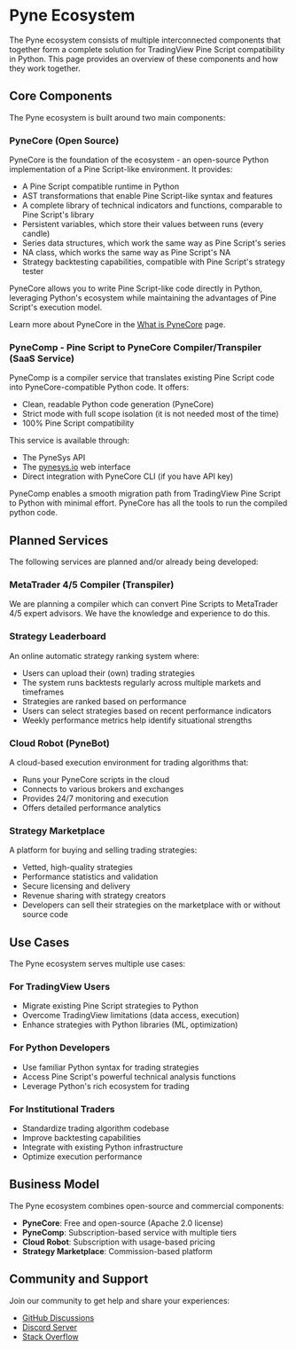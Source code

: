 <!--
---
weight: 102
title: "Pyne Ecosystem"
description: "Overview of the complete Pyne ecosystem and how its components work together"
icon: "lan"
date: "2025-03-31"
lastmod: "2025-03-31"
draft: false
toc: true
categories: ["Overview", "Ecosystem"]
tags: ["ecosystem", "pynecomp", "pynecore", "services", "business-model", "community"]
---
-->

# Pyne Ecosystem

The Pyne ecosystem consists of multiple interconnected components that together form a complete solution for TradingView Pine Script compatibility in Python. This page provides an overview of these components and how they work together.

## Core Components

The Pyne ecosystem is built around two main components:

### PyneCore (Open Source)

PyneCore is the foundation of the ecosystem - an open-source Python implementation of a Pine Script-like environment. It provides:

- A Pine Script compatible runtime in Python
- AST transformations that enable Pine Script-like syntax and features
- A complete library of technical indicators and functions, comparable to Pine Script's library
- Persistent variables, which store their values between runs (every candle)
- Series data structures, which work the same way as Pine Script's series
- NA class, which works the same way as Pine Script's NA
- Strategy backtesting capabilities, compatible with Pine Script's strategy tester

PyneCore allows you to write Pine Script-like code directly in Python, leveraging Python's ecosystem while maintaining the advantages of Pine Script's execution model.

Learn more about PyneCore in the [What is PyneCore](/docs/overview/what-is-pynecore/) page.

### PyneComp - Pine Script to PyneCore Compiler/Transpiler (SaaS Service)

PyneComp is a compiler service that translates existing Pine Script code into PyneCore-compatible Python code. It offers:

- Clean, readable Python code generation (PyneCore)
- Strict mode with full scope isolation (it is not needed most of the time)
- 100% Pine Script compatibility

This service is available through:
- The PyneSys API
- The [pynesys.io](https://pynesys.io) web interface
- Direct integration with PyneCore CLI (if you have API key)

PyneComp enables a smooth migration path from TradingView Pine Script to Python with minimal effort. PyneCore has all the tools to run the compiled python code.

## Planned Services

The following services are planned and/or already being developed:

### MetaTrader 4/5 Compiler (Transpiler)

We are planning a compiler which can convert Pine Scripts to MetaTrader 4/5 expert advisors. We have the knowledge and experience to do this.

### Strategy Leaderboard

An online automatic strategy ranking system where:

- Users can upload their (own) trading strategies
- The system runs backtests regularly across multiple markets and timeframes
- Strategies are ranked based on performance
- Users can select strategies based on recent performance indicators
- Weekly performance metrics help identify situational strengths

### Cloud Robot (PyneBot)

A cloud-based execution environment for trading algorithms that:

- Runs your PyneCore scripts in the cloud
- Connects to various brokers and exchanges
- Provides 24/7 monitoring and execution
- Offers detailed performance analytics

### Strategy Marketplace

A platform for buying and selling trading strategies:

- Vetted, high-quality strategies
- Performance statistics and validation
- Secure licensing and delivery
- Revenue sharing with strategy creators
- Developers can sell their strategies on the marketplace with or without source code

## Use Cases

The Pyne ecosystem serves multiple use cases:

### For TradingView Users

- Migrate existing Pine Script strategies to Python
- Overcome TradingView limitations (data access, execution)
- Enhance strategies with Python libraries (ML, optimization)

### For Python Developers

- Use familiar Python syntax for trading strategies
- Access Pine Script's powerful technical analysis functions
- Leverage Python's rich ecosystem for trading

### For Institutional Traders

- Standardize trading algorithm codebase
- Improve backtesting capabilities
- Integrate with existing Python infrastructure
- Optimize execution performance

## Business Model

The Pyne ecosystem combines open-source and commercial components:

- **PyneCore**: Free and open-source (Apache 2.0 license)
- **PyneComp**: Subscription-based service with multiple tiers
- **Cloud Robot**: Subscription with usage-based pricing
- **Strategy Marketplace**: Commission-based platform

## Community and Support

Join our community to get help and share your experiences:

- [GitHub Discussions](https://github.com/PyneSys/pynecore/discussions)
- [Discord Server](https://discord.com/invite/7rhPbSqSG7)
- [Stack Overflow](https://stackoverflow.com/questions/tagged/pynecore)
